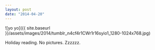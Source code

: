 ```yaml
---
layout: post
date: "2014-04-20"
---
```


![yo yo]({{ site.baseurl }}/assets/images/2014/tumblr_n4cf4r1CWr1r16syio1_1280-1024x768.jpg)

Holiday reading. No pictures. Zzzzzz.
